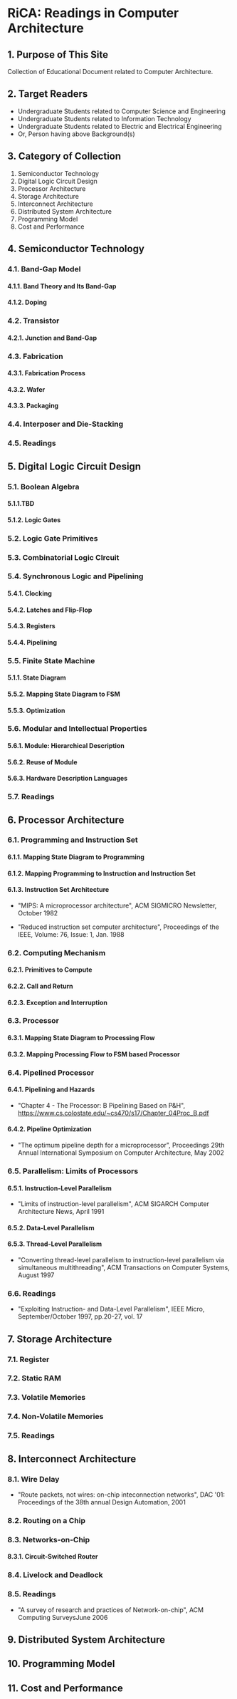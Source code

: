 # RiCA: Readings in Computer Architecture 
## 1. Purpose of This Site
Collection of Educational Document related to Computer Architecture.

## 2. Target Readers
- Undergraduate Students related to Computer Science and Engineering
- Undergraduate Students related to Information Technology
- Undergraduate Students related to Electric and Electrical Engineering
- Or, Person having above Background(s)

## 3. Category of Collection

1. Semiconductor Technology
2. Digital Logic Circuit Design
3. Processor Architecture
4. Storage Architecture
5. Interconnect Architecture
6. Distributed System Architecture
7. Programming Model
8. Cost and Performance

## 4. Semiconductor Technology

### 4.1. Band-Gap Model

#### 4.1.1. Band Theory and Its Band-Gap

#### 4.1.2. Doping

### 4.2. Transistor

#### 4.2.1. Junction and Band-Gap

### 4.3. Fabrication

#### 4.3.1. Fabrication Process

#### 4.3.2. Wafer

#### 4.3.3. Packaging

### 4.4. Interposer and Die-Stacking

### 4.5. Readings

## 5. Digital Logic Circuit Design

### 5.1. Boolean Algebra

#### 5.1.1.TBD

#### 5.1.2. Logic Gates

### 5.2. Logic Gate Primitives

### 5.3. Combinatorial Logic CIrcuit

### 5.4. Synchronous Logic and Pipelining

#### 5.4.1. Clocking

#### 5.4.2. Latches and Flip-Flop

#### 5.4.3. Registers

#### 5.4.4. Pipelining

### 5.5. Finite State Machine

#### 5.1.1. State Diagram

#### 5.5.2. Mapping State Diagram to FSM

#### 5.5.3. Optimization

### 5.6. Modular and Intellectual Properties

#### 5.6.1. Module: Hierarchical Description

#### 5.6.2. Reuse of Module

#### 5.6.3. Hardware Description Languages

### 5.7. Readings

## 6. Processor Architecture

### 6.1. Programming and Instruction Set

#### 6.1.1. Mapping State Diagram to Programming

#### 6.1.2. Mapping Programming to Instruction and Instruction Set

#### 6.1.3. Instruction Set Architecture

- "MIPS: A microprocessor architecture", ACM SIGMICRO Newsletter, October 1982

- "Reduced instruction set computer architecture", Proceedings of the IEEE, Volume: 76, Issue: 1, Jan. 1988

### 6.2. Computing Mechanism

#### 6.2.1. Primitives to Compute

#### 6.2.2. Call and Return

#### 6.2.3. Exception and Interruption

### 6.3. Processor

#### 6.3.1. Mapping State Diagram to Processing Flow

#### 6.3.2. Mapping Processing Flow to FSM based Processor

### 6.4. Pipelined Processor

#### 6.4.1. Pipelining and Hazards

- "Chapter 4 - The Processor: B Pipelining Based on P&H", https://www.cs.colostate.edu/~cs470/s17/Chapter_04Proc_B.pdf

#### 6.4.2. Pipeline Optimization

- "The optimum pipeline depth for a microprocessor", Proceedings 29th Annual International Symposium on Computer Architecture, May 2002

### 6.5. Parallelism: Limits of Processors

#### 6.5.1. Instruction-Level Parallelism

- "Limits of instruction-level parallelism", ACM SIGARCH Computer Architecture News, April 1991

#### 6.5.2. Data-Level Parallelism

#### 6.5.3. Thread-Level Parallelism

- "Converting thread-level parallelism to instruction-level parallelism via simultaneous multithreading", ACM Transactions on Computer Systems, August 1997

### 6.6.  Readings

- "Exploiting Instruction- and Data-Level Parallelism", IEEE Micro, September/October 1997, pp.20-27, vol. 17

## 7. Storage Architecture

### 7.1. Register

### 7.2. Static RAM

### 7.3. Volatile Memories

### 7.4. Non-Volatile Memories

### 7.5. Readings

## 8. Interconnect Architecture

### 8.1. Wire Delay

- "Route packets, not wires: on-chip inteconnection networks", DAC '01: Proceedings of the 38th annual Design Automation, 2001

### 8.2. Routing on a Chip

### 8.3. Networks-on-Chip

#### 8.3.1. Circuit-Switched Router

### 8.4. Livelock and Deadlock

### 8.5. Readings

- "A survey of research and practices of Network-on-chip", ACM Computing SurveysJune 2006

## 9. Distributed System Architecture

## 10. Programming Model

## 11. Cost and Performance

